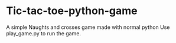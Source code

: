 # Tic-tac-toe-python-game
A simple Naughts and crosses game made with normal python
Use play_game.py to run the game.
